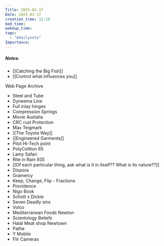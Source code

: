 ```yaml
---
Title: 2025-01-17
Date: 2025-01-17
creation_time: 12:18
bed_time: 
wakeup_time: 
tags:
  - "#dailynote"
Importance:
---
```

##### Notes:
- [[Catching the Big Fish]]
- [[Control what influences you]]




Web Page Archive
- Steel and Tube
- Dyneema Line
- Full inlay hinges
- Compression Springs
- Movie Austalia
- CRC rust Protection
- Max Teigmark
- [[The Toyota Way]]
- [[Engineered Garments]]
- Pilot Hi-Tech point
- PolyCottton 65
- Lamy Safari
- Rite in Rain 935
- [[Of each particular thing, ask what is it in itself⁇ What is its nature⁇]]
- Dispora
- Gramercy
- Keep, Change, Flip - Fractions
- Providence
- Nigo Book
- Schott x Dickie
- Seven Deadly sins
- Volco 
- Mediterranean Foods Newton
- Scientology Beliefs
- Halal Meat shop Newtown
- Pathe
- Y Mobile
- Flir Cameras

